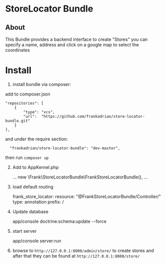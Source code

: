 StoreLocator Bundle
===================


About
-----

This Bundle provides a backend interface to create "Stores" you can specify a name, address and click on a google map
to select the coordinates


Install 
=======

1) install bundle via composer:

add to composer.json

    "repositories": [
        {
            "type": "vcs",
            "url":  "https://github.com/frankadrian/store-locator-bundle.git"
        }
    ],
    
and under the require section:

      "frankadrian/store-locator-bundle": "dev-master",

then run `composer up`


2) Add to AppKernel.php

    ...
            new \Frank\StoreLocatorBundle\FrankStoreLocatorBundle(),
    ...
    
3) load default routing
    
    frank_store_locator:
        resource: "@FrankStoreLocatorBundle/Controller/"
        type:     annotation
        prefix:   /

4) Update database
    
    app/console  doctrine:schema:update  --force
    
5) start server 

    app/console server:run

6) browse to `http://127.0.0.1:8000/admin/store/` to create stores
and after that they can be found at `http://127.0.0.1:8000/store/`

